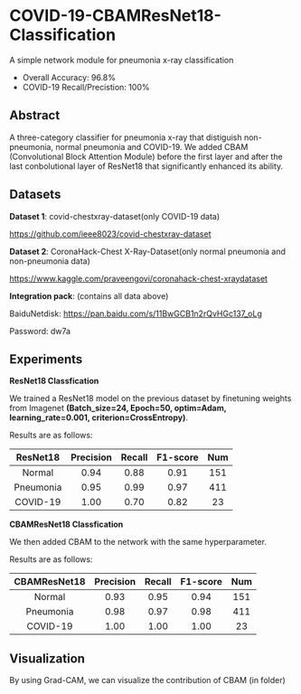 # COVID-19-CBAMResNet18-Classification
A simple network module for pneumonia x-ray classification
+ Overall Accuracy: 96.8%
+ COVID-19 Recall/Precistion: 100%
## Abstract
A three-category classifier for pneumonia x-ray that distiguish non-pneumonia, normal pneumonia and COVID-19. We added CBAM (Convolutional Block Attention Module) before the first layer and after the last conbolutional layer of ResNet18 that significantly enhanced its ability.
## Datasets
**Dataset 1**: covid-chestxray-dataset(only COVID-19 data)

https://github.com/ieee8023/covid-chestxray-dataset

**Dataset 2**: CoronaHack-Chest X-Ray-Dataset(only normal pneumonia and non-pneumonia data)

https://www.kaggle.com/praveengovi/coronahack-chest-xraydataset

**Integration pack**: (contains all data above)

BaiduNetdisk: https://pan.baidu.com/s/11BwGCB1n2rQvHGc137_oLg 

Password: dw7a
## Experiments
**ResNet18 Classfication**

We trained a ResNet18 model on the previous dataset by finetuning weights from Imagenet **(Batch_size=24, Epoch=50, optim=Adam, learning_rate=0.001, criterion=CrossEntropy)**.

Results are as follows:

ResNet18|Precision|Recall|F1-score|Num
:----:|:----:|:----:|:----:|:----:
Normal|0.94|0.88|0.91|151
Pneumonia|0.95|0.99|0.97|411
COVID-19|1.00|0.70|0.82|23

**CBAMResNet18 Classfication**

We then added CBAM to the network with the same hyperparameter.

Results are as follows:

CBAMResNet18|Precision|Recall|F1-score|Num
:----:|:----:|:----:|:----:|:----:
Normal|0.93|0.95|0.94|151
Pneumonia|0.98|0.97|0.98|411
COVID-19|1.00|1.00|1.00|23

## Visualization
By using Grad-CAM, we can visualize the contribution of CBAM (in folder)
